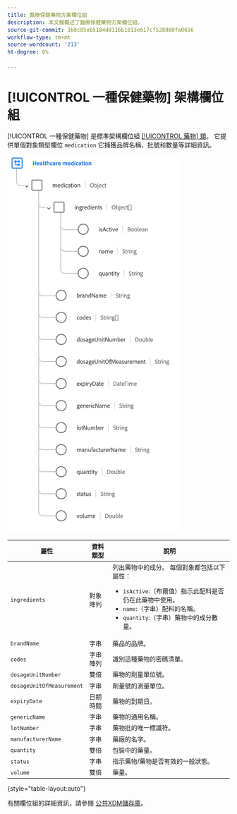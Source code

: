 ```yaml
---
title: 醫療保健藥物方案欄位組
description: 本文檔概述了醫療保健藥物方案欄位組。
source-git-commit: 3b0c85eb5184dd116b1013e617cf528080fa0656
workflow-type: tm+mt
source-wordcount: '213'
ht-degree: 6%

---
```


# [!UICONTROL 一種保健藥物] 架構欄位組

[!UICONTROL 一種保健藥物] 是標準架構欄位組 [[!UICONTROL 藥物] 類](../../classes/medication.md)。 它提供單個對象類型欄位 `medication` 它捕獲品牌名稱、批號和數量等詳細資訊。

![](../../images/field-groups/healthcare-medication.png)

| 屬性 | 資料類型 | 說明 |
| --- | --- | --- |
| `ingredients` | 對象陣列 | 列出藥物中的成分。 每個對象都包括以下屬性： <ul><li>`isActive`:（布爾值）指示此配料是否仍在此藥物中使用。</li><li>`name`:（字串）配料的名稱。</li><li>`quantity`:（字串）藥物中的成分數量。</li></ul> |
| `brandName` | 字串 | 藥品的品牌。 |
| `codes` | 字串陣列 | 識別這種藥物的密碼清單。 |
| `dosageUnitNumber` | 雙倍 | 藥物的劑量單位號。 |
| `dosageUnitOfMeasurement` | 字串 | 劑量號的測量單位。 |
| `expiryDate` | 日期時間 | 藥物的到期日。 |
| `genericName` | 字串 | 藥物的通用名稱。 |
| `lotNumber` | 字串 | 藥物批的唯一標識符。 |
| `manufacturerName` | 字串 | 藥廠的名字。 |
| `quantity` | 雙倍 | 包裝中的藥量。 |
| `status` | 字串 | 指示藥物/藥物是否有效的一般狀態。 |
| `volume` | 雙倍 | 藥量。 |

{style=&quot;table-layout:auto&quot;}

有關欄位組的詳細資訊，請參閱 [公共XDM儲存庫](https://github.com/adobe/xdm/blob/master/components/fieldgroups/medication/healthcare-medication.schema.json)。
